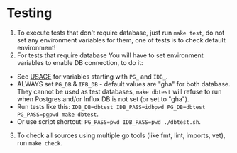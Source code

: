 # Testing
1. To execute tests that don't require database, just run `make test`, do not set any environment variables for them, one of tests is to check default environment!
2. For tests that require database You will have to set environment variables to enable DB connection, to do it:
- See [USAGE](https://github.com/cncf/gha2db/blob/master/USAGE.md) for variables starting with `PG_` and `IDB_`.
- ALWAYS set `PG_DB` & `IFB_DB` - default values are "gha" for both database. They cannot be used as test databases, `make dbtest` will refuse to run when Postgres and/or Influx DB is not set (or set to "gha").
- Run tests like this: `IDB_DB=dbtest IDB_PASS=idbpwd PG_DB=dbtest PG_PASS=pgpwd make dbtest`.
- Or use script shortcut: `PG_PASS=pwd IDB_PASS=pwd ./dbtest.sh`.
3. To check all sources using multiple go tools (like fmt, lint, imports, vet), run `make check`.
